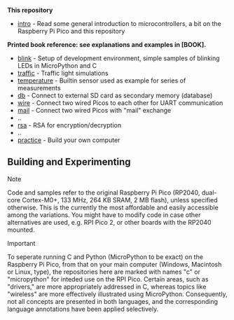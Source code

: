 
__This repository__

* [intro](./intro/)               - Read some general introduction to microcontrollers,
                                    a bit on the Raspberry Pi Pico and this repository

__Printed book reference: see explanations and examples in [BOOK].__

* [blink](./blink/)               - Setup of development environment,
                                    simple samples of blinking LEDs in MicroPython and C
* [traffic](./traffic/)           - Traffic light simulations
* [temperature](./temperature/)   - Builtin sensor used as example for series of measurements  
* [db](./storage/db/)             - Connect to external SD card as secondary memory (database)
* [wire](./wire/)                 - Connect two wired Picos to each other for UART communication
* [mail](./wire/mail/)            - Connect two wired Picos with "mail" exchange
* ..
* [rsa](./secure/rsa/)            - RSA for encryption/decryption
* ..
* [practice](./practice/)         - Build your own computer


## Building and Experimenting

> [!NOTE]
> Code and samples refer to the original Raspberry Pi Pico (RP2040, dual-core Cortex-M0+, 133 MHz, 264 KB SRAM, 2 MB flash), unless specified otherwise. This is the currently the most affordable and easily accessible among the variations. You might have to modify code in case other alternatives are used, e.g. RPI Pico 2, or other boards with the RP2040 mounted.

> [!IMPORTANT]
> To seperate running C and Python (MicroPython to be exact) on the Raspberry Pi Pico, from that on your main computer (Windows, Macintosh or Linux, type), the repositories here are marked with names "c" or "micropython" for inteded use on the RPI Pico.
> Certain areas, such as "drivers," are more appropriately addressed in C, whereas topics like "wireless" are more effectively illustrated using MicroPython. Consequently, not all concepts are presented in both languages, and the corresponding language annotations have been applied selectively.



